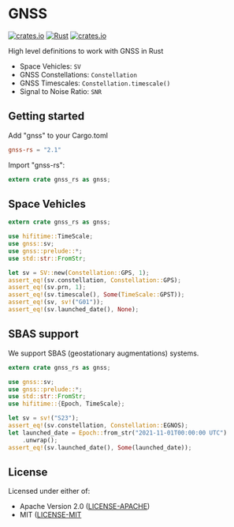 # GNSS

[![crates.io](https://img.shields.io/crates/v/gnss-rs.svg)](https://crates.io/crates/gnss-rs)
[![Rust](https://github.com/rtk-rs/gnss/actions/workflows/rust.yml/badge.svg)](https://github.com/rtk-rs/gnss/actions/workflows/rust.yml)
[![crates.io](https://docs.rs/gnss-rs/badge.svg)](https://docs.rs/gnss-rs/badge.svg)

High level definitions to work with GNSS in Rust

+ Space Vehicles: `SV`
+ GNSS Constellations: `Constellation`
+ GNSS Timescales: `Constellation.timescale()`
+ Signal to Noise Ratio: `SNR`

## Getting started

Add "gnss" to your Cargo.toml

```toml
gnss-rs = "2.1"
```

Import "gnss-rs": 

```rust
extern crate gnss_rs as gnss;
```

## Space Vehicles

```rust
extern crate gnss_rs as gnss;

use hifitime::TimeScale;
use gnss::sv;
use gnss::prelude::*;
use std::str::FromStr;

let sv = SV::new(Constellation::GPS, 1);
assert_eq!(sv.constellation, Constellation::GPS);
assert_eq!(sv.prn, 1);
assert_eq!(sv.timescale(), Some(TimeScale::GPST));
assert_eq!(sv, sv!("G01"));
assert_eq!(sv.launched_date(), None);
```

## SBAS support

We support SBAS (geostationary augmentations) systems. 

```rust
extern crate gnss_rs as gnss;

use gnss::sv;
use gnss::prelude::*;
use std::str::FromStr;
use hifitime::{Epoch, TimeScale};

let sv = sv!("S23");
assert_eq!(sv.constellation, Constellation::EGNOS);
let launched_date = Epoch::from_str("2021-11-01T00:00:00 UTC")
    .unwrap();
assert_eq!(sv.launched_date(), Some(launched_date));
```

## License

Licensed under either of:

* Apache Version 2.0 ([LICENSE-APACHE](http://www.apache.org/licenses/LICENSE-2.0))
* MIT ([LICENSE-MIT](http://opensource.org/licenses/MIT)
